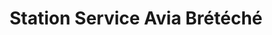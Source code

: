 ---
title: "Station Service Avia Brétéché"
url: /la-chapelle-achard/station-service-avia-breteche/
shop: Lebensmittel
---
